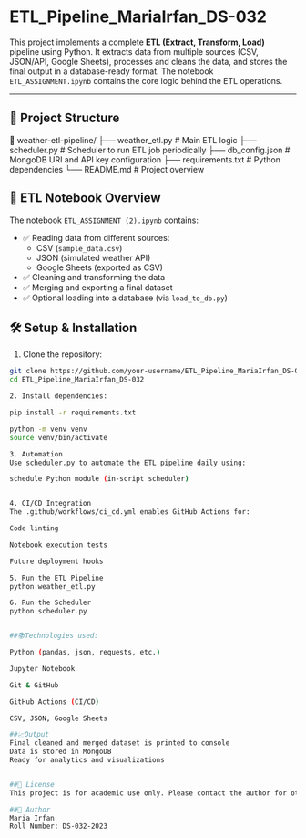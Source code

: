 # ETL_Pipeline_MariaIrfan_DS-032

This project implements a complete **ETL (Extract, Transform, Load)** pipeline using Python. It extracts data from multiple sources (CSV, JSON/API, Google Sheets), processes and cleans the data, and stores the final output in a database-ready format. The notebook `ETL_ASSIGNMENT.ipynb` contains the core logic behind the ETL operations.

---

## 📁 Project Structure

📁 weather-etl-pipeline/
├── weather_etl.py          # Main ETL logic
├── scheduler.py            # Scheduler to run ETL job periodically
├── db_config.json          # MongoDB URI and API key configuration
├── requirements.txt        # Python dependencies
└── README.md               # Project overview


## 🚀 ETL Notebook Overview

The notebook `ETL_ASSIGNMENT (2).ipynb` contains:
- ✅ Reading data from different sources:
  - CSV (`sample_data.csv`)
  - JSON (simulated weather API)
  - Google Sheets (exported as CSV)
- ✅ Cleaning and transforming the data
- ✅ Merging and exporting a final dataset
- ✅ Optional loading into a database (via `load_to_db.py`)


## 🛠️ Setup & Installation

1. Clone the repository:
```bash
git clone https://github.com/your-username/ETL_Pipeline_MariaIrfan_DS-032.git
cd ETL_Pipeline_MariaIrfan_DS-032

2. Install dependencies:

pip install -r requirements.txt

python -m venv venv
source venv/bin/activate

3. Automation
Use scheduler.py to automate the ETL pipeline daily using:

schedule Python module (in-script scheduler)


4. CI/CD Integration
The .github/workflows/ci_cd.yml enables GitHub Actions for:

Code linting

Notebook execution tests

Future deployment hooks

5. Run the ETL Pipeline
python weather_etl.py

6. Run the Scheduler
python scheduler.py


##📚Technologies used:

Python (pandas, json, requests, etc.)

Jupyter Notebook

Git & GitHub

GitHub Actions (CI/CD)

CSV, JSON, Google Sheets

##📈Output
Final cleaned and merged dataset is printed to console
Data is stored in MongoDB 
Ready for analytics and visualizations


##📄 License
This project is for academic use only. Please contact the author for other use cases.

##👤 Author
Maria Irfan
Roll Number: DS-032-2023

